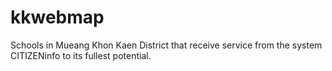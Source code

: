 # kkwebmap
Schools in Mueang Khon Kaen District that receive service from the system CITIZENinfo to its fullest potential.
